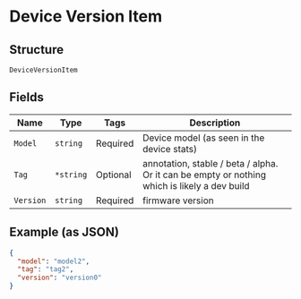 
# Device Version Item

## Structure

`DeviceVersionItem`

## Fields

| Name | Type | Tags | Description |
|  --- | --- | --- | --- |
| `Model` | `string` | Required | Device model (as seen in the device stats) |
| `Tag` | `*string` | Optional | annotation, stable / beta / alpha. Or it can be empty or nothing which is likely a dev build |
| `Version` | `string` | Required | firmware version |

## Example (as JSON)

```json
{
  "model": "model2",
  "tag": "tag2",
  "version": "version0"
}
```

